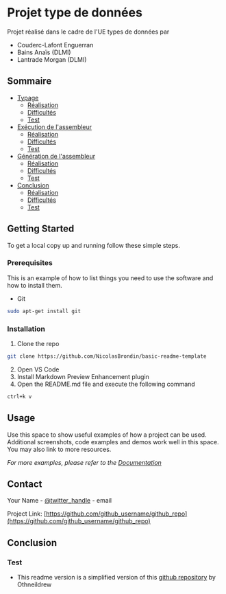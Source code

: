 # Projet type de données

Projet réalisé dans le cadre de l'UE types de données par
 * Couderc-Lafont Enguerran
 * Bains Anaïs (DLMI)
 * Lantrade Morgan (DLMI)

## Sommaire

* [Typage](#Typage)
  * [Réalisation](#T_R)
  * [Difficultés](#T_D)
  * [Test](#T_T)
* [Exécution de l'assembleur](#Exécution_assembleur)
  * [Réalisation](#E_R)
  * [Difficultés](#E_D)
  * [Test](#E_T)
* [Génération de l'assembleur](#Génération)
  * [Réalisation](#G_R)
  * [Difficultés](#G_D)
  * [Test](#G_T)
* [Conclusion](#Conclusion)
  * [Réalisation](#C_R)
  * [Difficultés](#C_D)
  * [Test](#C_T)


<!-- GETTING STARTED -->
## Getting Started

To get a local copy up and running follow these simple steps.

### Prerequisites

This is an example of how to list things you need to use the software and how to install them.
* Git
```sh
sudo apt-get install git
```

### Installation
 
1. Clone the repo
```sh
git clone https://github.com/NicolasBrondin/basic-readme-template
```
2. Open VS Code
3. Install Markdown Preview Enhancement plugin
3. Open the README.md file and execute the following command
```sh
ctrl+k v
```


<!-- USAGE EXAMPLES -->
## Usage

Use this space to show useful examples of how a project can be used. Additional screenshots, code examples and demos work well in this space. You may also link to more resources.

_For more examples, please refer to the [Documentation](https://example.com)_


<!-- CONTACT -->
## Contact

Your Name - [@twitter_handle](https://twitter.com/twitter_handle) - email

Project Link: [https://github.com/github_username/github_repo](https://github.com/github_username/github_repo)



<!-- ACKNOWLEDGEMENTS -->
## Conclusion

### Test

* This readme version is a simplified version of this [github repository](https://github.com/othneildrew/Best-README-Template) by Othneildrew






